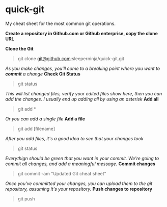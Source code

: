 # quick-git
My cheat sheet for the most common git operations.

**Create a repository in Github.com or Github enterprise, copy the clone URL**

**Clone the Git**
> git clone git@github.com:sleeperninja/quick-git.git

*As you make changes, you'll come to a breaking point where you want to **commit** a change*
**Check Git Status**
> git status

*This will list changed files, verify your edited files show here, then you can add the changes. I usually end up adding all by using an asterisk*
**Add all**
> git add *

*Or you can add a single file*
**Add a file**
> git add [filename]

*After you add files, it's a good idea to see that your changes took*
> git status

*Everythign should be green that you want in your commit. We're going to commit all changes, and add a meaningful message.*
**Commit changes**
> git commit -am "Updated Git cheat sheet"

*Once you've committed your changes, you can upload them to the git repository, assuming it's your repository.*
**Push changes to repository**
> git push